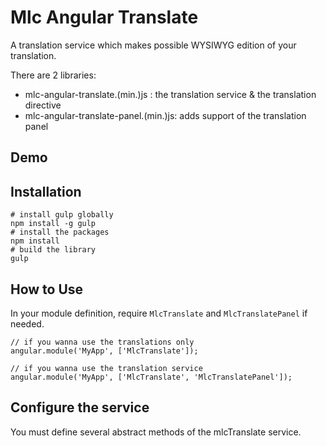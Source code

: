 # Mlc Angular Translate

A translation service which makes possible WYSIWYG edition of your translation.

There are 2 libraries:

- mlc-angular-translate.(min.)js : the translation service & the translation directive
- mlc-angular-translate-panel.(min.)js: adds support of the translation panel

## Demo

## Installation

```
# install gulp globally
npm install -g gulp
# install the packages
npm install 
# build the library
gulp 
```

## How to Use

In your module definition, require `MlcTranslate` and `MlcTranslatePanel` if needed.

```
// if you wanna use the translations only
angular.module('MyApp', ['MlcTranslate']);

// if you wanna use the translation service
angular.module('MyApp', ['MlcTranslate', 'MlcTranslatePanel']);
```

## Configure the service

You must define several abstract methods of the mlcTranslate service.
